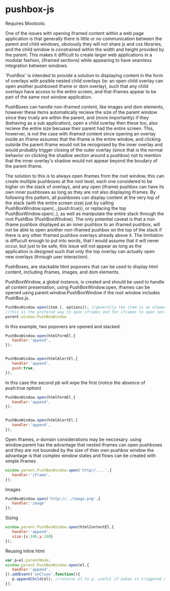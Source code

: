 pushbox-js
==========
Requires Mootools:

One of the issues with opening iframed content within a web page application is that generally there is little or no communication between the parent and child windows, obviously they will not share js and css libraries, and the child window
is constrained within the width and height provided by the parent. This makes it difficult to create larger web applications
in a modular fashion, (iframed sections) while appearing to have seamless integration between windows.

'PushBox' is intended to provide a solution to displaying content in the form of overlays with posible nested child overlays (ie: an open child overlay can open another pushboxed iframe or dom overlay), such that any child overlays have access to the entire screen, and that iframes appear to be part of the same root window application. 

PushBoxes can handle non-iframed content, like images and dom elements, however these items automatically recieve the 
size of the parent window since they truely are within the parent, and (more importantly) if they (behaving as a sub application), open a child overlay then these too, also recieve the entire size becuase their parent had the entire screen. This, howerver, is not the case with iframed content since opening an overlay inside an iframe assumes that the iframe is the entire window, and clicking outside the parent iframe would not be recognised by the inner overlay and would probably trigger
closing of the outer overlay (since that is the normal behavior on clicking the shadow section around a pushbox) not to mention
that the inner overlay's shadow would not appear beyond the boudary of the parent iframe.

The solution to this is to always open iframes from the root window, this can create multiple pushboxes at the root level, 
each one considered to be higher on the stack of overlays, and any open (iframe) pushbox can have its own inner pushboxes 
as long as they are not also displaying iframes. By following this pattern, all pushboxes can display content at the very top of the stack (with the entire screen size) just by calling PushBoxWindow.open(..,{push:true}), or replacing the top PushBoxWindow.open(..), as well as manipulate the entire stack through the root PushBox (PushBoxWindow). The only potential caveat is that a non iframe pushbox displayed as an inner pushbox to an iframed pushbox, will not be able to open another non-iframed pushbox on the top of the stack if there is any other iframed pushbox overlays already above it. The limitiation is diffucult enough to put into words, that I would assume that it will never occur, but just to be safe, this issue will not appear as long as the application is designed such that only the top overlay can actually open new overlays (through user interaction).



PushBoxes, are stackable html popovers that can be used to display html content, including iframes, images, and dom elements.

PushBoxWindow, a global instance, is created and should be used to handle all content presentation, using PushBoxWindow.open, 
iframes can be opened using parent.window.PushBoxWindow if the root window includes PushBox.js. 



```js
PushBoxWindow.open(item [, options]); //generally the item is an element or string url
//this is the prefered way to open iframes and for iframes to open nested pushboxes
parent.window.PushBoxWindow 

```

In this example, two popovers are opened and stacked. 

```js
PushBoxWindow.open(htmlFormEl,{
   handler:'append',
});


PushBoxWindow.open(htmlAlertEl,{
   handler:'append',
   push:true,
});

```


In this case the second pb will wipe the first (notice the absence of push:true option)

```js
PushBoxWindow.open(htmlFormEl,{
   handler:'append',
});


PushBoxWindow.open(htmlAlertEl,{
   handler:'append',
});

```

Open Iframes, x-domain considerations may be neccesary. using window.parent has the advantage that nested iframes
can open pushboxes and they are not bounded by the size of thier own pushbox window the advantage is that 
complex window states and flows can be created with simple iframes

```js
window.parent.PushBoxWindow.open('http//....',{
   handler:'iframe',
});
```


Images

```js
PushBoxWindow.open('http://../image.png',{
   handler:'image'
});
```

Sizing

```js
window.parent.PushBoxWindow.open(htmlContentEl,{
   handler:'append',
   size:{x:100,y:100}
});
```

Reusing inline html

```js
var p=el.parentNode;
window.parent.PushBoxWindow.open(el,{
   handler:'append',
}).addEvent('onClose',function(){
   p.appendChild(el); //returns el to p. useful if pubox is triggered on some reocurring event
});
```

